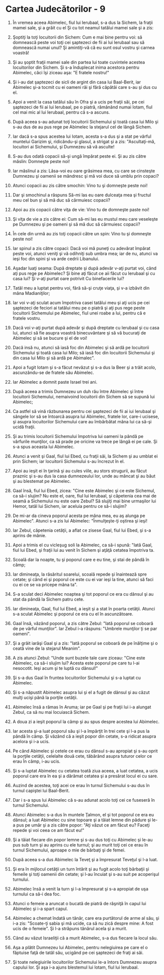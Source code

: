 # Cartea Judec&#259;torilor - 9

1. În vremea aceea Abimelec, fiul lui Ierubaal, s-a dus la Sichem, la fraţii mamei sale, şi a grăit cu el Şi cu tot neamul tatălui mamei sale şi a zis: 

2. Şoptiţi la toţi locuitorii din Sichem: Cum e mai bine pentru voi: să domnească peste voi toţi cei şaptezeci de fii ai lui Ierubaal sau să domnească numai unul? Şi amintiţi-vă că eu sunt osul vostru şi carnea voastră!

3. Şi au şoptit fraţii mamei sale din partea lui toate cuvintele acestea locuitorilor din Sichem. Şi s-a înduplecat inima acestora pentru Abimelec, căci îşi ziceau aşa: "E fratele nostru!" 

4. Şi i-au dat şaptezeci de sicli de argint din casa lui Baal-Berit, iar Abimelec şi-a tocmit cu ei oameni răi şi fără căpătâi care s-au şi dus cu el. 

5. Apoi a venit la casa tatălui său în Ofra şi a ucis pe fraţii săi, pe cei şaptezeci de fii ai lui Ierubaal, pe o piatră, rămânând numai Iotam, fiul cel mai mic al lui Ierubaal, pentru că s-a ascuns. 

6. După aceea s-au adunat toţi locuitorii Sichemului şi toată casa lui Milo şi s-au dus de au pus rege pe Abimelec la stejarul cel de lângă Sichem. 

7. Iar dacă s-a spus acestea lui Iotam, acesta s-a dus şi a stat pe vârful muntelui Garizim şi, ridicându-şi glasul, a strigat şi a zis: "Ascultaţi-mă, locuitori ai Sichemului, şi Dumnezeu să vă asculte! 

8. S-au dus odată copacii să-şi ungă împărat peste ei. Şi au zis către măslin: Domneşte peste noi! 

9. Iar măslinul a zis: Lăsa-voi eu oare grăsimea mea, cu care se cinsteşte Dumnezeu şi oamenii se mândresc şi mă voi duce să umblu prin copaci? 

10. Atunci copacii au zis către smochin: Vino tu şi domneşte peste noi! 

11. Dar şi smochinul a răspuns  Să-mi las eu oare dulceaţa mea şi fructul meu cel bun şi să mă duc să cârmuiesc copacii? 

12. Apoi au zis copacii către viţa de vie: Vino tu de domneşte paste noi! 

13. Şi viţa de vie a zis către ei: Cum să-mi las eu mustul meu care veseleşte pe Dumnezeu şi pe oameni şi să mă duc să cârmuiesc copacii? 

14. În cele din urmă au zis toţi copacii către un spin: Vino tu şi domneşte peste noi! 

15. Iar spinul a zis către copaci: Dacă voi mă puneţi cu adevărat împărat peste voi, atunci veniţi şi vă odihniţi sub umbra mea; iar de nu, atunci va ieşi foc din spini şi va arde cedrii Libanului. 

16. Aşadar luaţi seama: După dreptate şi după adevăr v-aţi purtat voi, când aţi pus rege pe Abimelec? Şi bine aţi făcut ce aii făcut cu Ierubaal şi cu casa lui? Şi v-aţi purtat oare potrivit Cu binefacerile lui? 

17. Tatăl meu a luptat pentru voi, fără să-şi cruţe viaţa, şi v-a izbăvit din mâna Madianiţilor; 

18. Iar voi v-aţi sculat acum împotriva casei tatălui meu şi aţi ucis pe cei şaptezeci de feciori ai tatălui meu pe o piatră şi aţi pus rege peste locuitorii Sichemului pe Abimelec, fiul unei roabe a lui, pentru că e fratele vostru. 

19. Dacă voi v-aţi purtat după adevăr şi după dreptate cu Ierubaal şi cu casa lui, atunci să fie asupra voastră binecuvântare şi să vă bucuraţi de Abimelec şi să se bucure şi el de voi! 

20. Dacă insă nu, atunci să iasă foc din Abimelec şi să ardă pe locuitorii Sichemului şi toată casa lui Milo; să iasă foc din locuitorii Sichemului şi din casa lui Milo şi să ardă pe Abimalec". 

21. Apoi a fugit Iotam şi s-a făcut nevăzut şi s-a dus la Beer şi a trăit acolo, ascunzându-se de fratele său Abimelec. 

22. Iar Abimelec a domnit paste Israel trei ani. 

23. După aceea a trimis Dumnezeu un duh rău între Abimelec şi între locuitorii Sichemului, nemaivoind locuitorii din Sichem să se supună lui Abimelec; 

24. Ca astfel să vină răzbunarea pentru cei şaptezeci de fii ai iui Ierubaal şi sângele lor să se întoarcă asupra lui Abimelec, fratele lor, care-i ucisese, şi asupra locuitorilor Sichemului care au îmbărbătat mâna lui ca să-şi ucidă fraţii. 

25. Şi au trimis locuitorii Sichemului împotriva lui oameni la pândă pe vârfurile munţilor, ca să prade pe oricine va trece pe lângă ei pe cale. Şi s-a spus aceasta lui Abimelec. 

26. Atunci a venit şi Gaal, fiul lui Ebed, cu fraţii săi, la Sichem şi au umblat ei prin Sichem; iar locuitorii Sichemului s-au încrezut în el. 

27. Apoi au ieşit ei în ţarină şi au cules viile, au stors strugurii, au făcut praznic şi s-au dus la casa dumnezeului lor, unde au mâncat şi au băut şi au blestemat pe Abimelec. 

28. Gaal însă, fiul lui Ebed, zicea: "Cine este Abimelec şi ce este Sichemul, ca să-i slujim? Nu este el, oare, fiul lui Ierubaal, şi căpetenia cea mai de seamă a Sichemului nu este oare Zebul? Să slujiţi mai bine urmaşilor lui Hemor, tatăl lui Sichem, iar aceluia pentru ce să-i slujim? 

29. De mi-ar da cineva poporul acesta pe mâna mea, eu aş alunga pe Abimelec". Atunci s-a zis lui Abimelec: "Înmulţeşte-ţi oştirea şi ieşi! 

30. Iar Zebul, căpetenia cetăţii, a aflat ce zisese Gaal, fiul lui Ebed, şi s-a aprins de mânie. 

31. Apoi a trimis el cu vicleşug soli la Abimelec, ca să-i spună: "Iată Gaal, fiul lui Ebed, şi fraţii lui au venit în Sichem şi aţâţă cetatea împotriva ta. 

32. Scoală dar la noapte, tu şi poporul care e eu tine, şi stai de pândă în câmp; 

33. Iar dimineaţa, la răsăritul soarelui, scoală repede şi înaintează spre cetate; şi când ei şi poporul ce este cu ei var ieşi la tine, atunci să faci cu ei ce se va pricepe mâna ta". 

34. S-a sculat deci Abimelec noaptea şi tot poporul ce era cu dânsul şi au stat da pândă la Sichem patru cete. 

35. Iar dimineaţa, Gaal, fiul lui Ebed, a ieşit şi a stat în poarta cetăţii. Atunci s-a sculat Abimelec şi poporul ce era cu el în ascunzătoare. 

36. Gaal însă, văzând poporul, a zis câtre Zebul: "Iată poporul se coboară de pe vârful munţilor". Iar Zebul i-a răspuns: "Umbrele munţilor ţi se par oameni". 

37. Şi a grăit iarăşi Gaal şi a zis: "Iată poporul se coboară de pe înălţime şi o ceată vine de la stejarul Meanim". 

38. A zis atunci Zebul: "Unde sunt buzele tale care ziceau: "Cine este Abimelec, ca să-i slujim lui? Acesta este poporul pe care tu l-ai nesocotit. Ieşi acum şi te luptă cu dânsul!" 

39. Şi s-a dus Gaal în fruntea locuitorilor Sichemului şi s-a luptat cu Abimelec. 

40. Şi s-a năpustit Abimelec asupra lui şi el a fugit de dânsul şi au căzut mulţi ucişi până la porţile cetăţii. 

41. Abimelec însă a rămas în Aruma; iar pe Gaal şi pe fraţii lui i-a alungat Zebul, ca să nu mai locuiască Sichem. 

42. A doua zi a ieşit poporul la câmp şi au spus despre acestea lui Abimelec. 

43. Iar acesta şi-a luat poporul său şi l-a împărţit în trei cete şi l-a pus la pândă în câmp. Şi văzând că a ieşit popor din cetate, s-a ridicat asupra acelora şi i-a ucis. 

44. Pe când Abimelec şi cetele ce erau cu dânsul s-au apropiat şi s-au oprit la porţile cetăţii, celelalte două cete, tăbărând asupra tuturor celor ce erau În câmp, i-au ucis. 

45. Şi s-a luptat Abimelec cu cetatea toată ziua aceea, a luat cetatea, a ucis poporul care era în ea şi a dărâmat cetatea şi a presărat locul ei cu sare. 

46. Auzind de acestea, toţi acei ce erau în turnul Sichemului s-au dus în turnul capiştei lui Baal-Berit. 

47. Dar i s-a spus lui Abimelec că s-au adunat acolo toţi cei ce fuseseră în turnul Sichemului. 

48. Atunci Abimelec s-a dus în muntele Ţalmon, el şi tot poporul ce era eu dânsul; a luat Abimelec cu sine topoare şi a tăiat lemne din pădure şi le-a pus pe umăr şi a zis către popor: "Aţi văzut ce am făcut eu? Faceţi repede şi voi ceea ce am făcut eu!" 

49. Şi a tăiat fiecare din popor lemne şi s-au dus toţi cu Abimelec şi le-au pus sub turn şi au aprins cu ele turnul; şi au murit toţi cei ce erau în turnul Sichemului, aproape o mie de bărbaţi şi de femei. 

50. După aceea s-a dus Abimelec la Teveţ şi a împresurat Teveţul şi l-a luat. 

51. Şi era în mijlocul cetăţii un turn întărit şi au fugit acolo toţi bărbaţii şi femeile şi toţi oamenii din cetate; şi l-au încuiat şi s-au suit pe acoperişul turnului. 

52. Abimelec însă a venit la turn şi l-a împresurat şi s-a apropiat de uşa turnului ca să-i dea foc. 

53. Atunci o femeie a aruncat o bucată de piatră de râşniţă în capul lui Abimelec şi i-a spart capul. 

54. Abimelec a chemat îndată un tânăr, care era purtătorul de arme al său, şi i-a zis: "Scoate-ţi sabia şi mă ucide, ca să nu zică despre mine: A fost ucis de o femeie". Şi l-a străpuns tânărul acela şi a murit. 

55. Când au văzut Israeliţii că a murit Abimelec, s-a dus fiecare la locul său. 

56. Aşa a plătit Dumnezeu lui Abimelec, pentru nelegiuirea pe care el o făptuise faţă de tatăl său, ucigând pe cei şaptezeci de fraţi ai săi. 

57. Şi toate nelegiuirile locuitorilor Sichemului le-a întors Dumnezeu asupra capului lor. Şi aşa i-a ajuns blestemul lui Iotam, fiul lui Ierubaal. 


